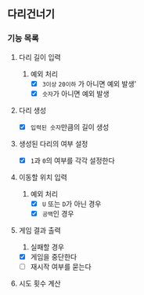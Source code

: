 ## 다리건너기

### 기능 목록

1. 다리 길이 입력
    1. 예외 처리
        - [x] `3이상` `20이하` 가 아니면 예외 발생'
        - [x] `숫자`가 아니면 예외 발생

2. 다리 생성
    - [x] `입력된 숫자`만큼의 길이 생성

3. 생성된 다리의 여부 설정
    - [x] `1`과 `0`의 여부를 각각 설정한다

4. 이동할 위치 입력
    1. 예외 처리
        - [x] `U` 또는 `D`가 아닌 경우
        - [x] `공백`인 경우

5. 게임 결과 출력
    1. 실패할 경우

    - [x] 게임을 중단한다
    - [ ] 재시작 여부를 묻는다

6. 시도 횟수 계산